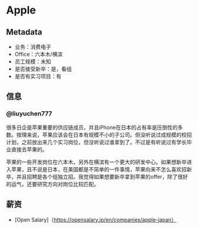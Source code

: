 # Apple

## Metadata

- 业务：消费电子
- Office：六本木/横滨
- 员工规模：未知
- 是否接受新卒：是，看组
- 是否有实习项目：有

## 信息

### @liuyuchen777

很多日企是苹果重要的供应链成员，并且iPhone在日本的占有率是压倒性的多数。按理来说，苹果应该会在日本有规模不小的子公司。但没听说过成规模的校招计划，之前放出来几个实习岗位，但没听说过谁拿到了。不过是有听说过有学长毕业直接去苹果的。

苹果的一些开发岗位在六本木，另外在横滨有一个更大的研发中心。如果想新卒进入苹果，且不说是日本，在美国都是不简单的一件事情，苹果向来不怎么喜欢招新卒，并且招聘是各个组独立招。我觉得如果想要新卒拿到苹果的offer，除了很好的运气，还要研究方向对岗位比较匹配。

## 薪资

- [Open Salary]（https://opensalary.jp/en/companies/apple-japan）